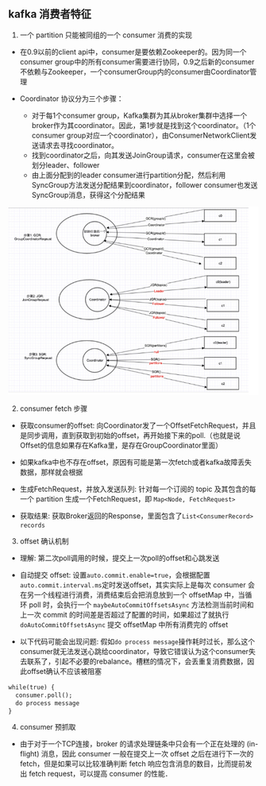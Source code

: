 ## kafka 消费者特征

1. 一个 partition 只能被同组的一个 consumer 消费的实现

  - 在0.9以前的client api中，consumer是要依赖Zookeeper的。因为同一个consumer group中的所有consumer需要进行协同，0.9之后新的consumer不依赖与Zookeeper，一个consumerGroup内的consumer由Coordinator管理

  - Coordinator 协议分为三个步骤：
    - 对于每1个consumer group，Kafka集群为其从broker集群中选择一个broker作为其coordinator。因此，第1步就是找到这个coordinator。（1个consumer group对应一个coordinator），由ConsumerNetworkClient发送请求去寻找coordinator。
    - 找到coordinator之后，向其发送JoinGroup请求，consumer在这里会被划分leader、follower
    - 由上面分配到的leader consumer进行partition分配，然后利用SyncGroup方法发送分配结果到coordinator，follower consumer也发送SyncGroup消息，获得这个分配结果

![](./imgs/consumer-coordinator.png)

2. consumer fetch 步骤

  - 获取consumer的offset: 向Coordinator发了一个OffsetFetchRequest，并且是同步调用，直到获取到初始的offset，再开始接下来的poll.（也就是说Offset的信息如果存在Kafka里，是存在GroupCoordinator里面）

  - 如果kafka中也不存在offset，原因有可能是第一次fetch或者kafka故障丢失数据，那样就会根据
  
  - 生成FetchRequest，并放入发送队列: 针对每一个订阅的 topic 及其包含的每一个 partition 生成一个FetchRequest，即 `Map<Node, FetchRequest>`

  - 获取结果: 获取Broker返回的Response，里面包含了`List<ConsumerRecord> records`

3. offset 确认机制
  
  - 理解: 第二次poll调用的时候，提交上一次poll的offset和心跳发送

  - 自动提交 offset: 设置`auto.commit.enable=true`，会根据配置`auto.commit.interval.ms`定时发送offset，其实实际上是每次 consumer 会在另一个线程进行消费，消费结束后会把消息放到一个 offsetMap 中，当循环 poll 时，会执行一个 `maybeAutoCommitOffsetsAsync` 方法检测当前时间和上一次 commit 的时间差是否超过了配置的时间，如果超过了就执行 `doAutoCommitOffsetsAsync` 提交 offsetMap 中所有消费完的 offset

  - 以下代码可能会出现问题: 假如`do process message`操作耗时过长，那么这个consumer就无法发送心跳给coordinator，导致它错误认为这个consumer失去联系了，引起不必要的rebalance。槽糕的情况下，会丢重复消费数据，因此offset确认不应该被阻塞
  ```
  while(true) {
    consumer.poll();
    do process message
  }
  ```

4. consumer 预抓取

  - 由于对于一个TCP连接，broker 的请求处理链条中只会有一个正在处理的 (in-flight) 消息，因此 consumer 一般在提交上一次 offset 之后在进行下一次的 fetch，但是如果可以比较准确判断 fetch 响应包含消息的数目，比而提前发出 fetch request，可以提高 consumer 的性能．